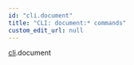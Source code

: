 ```yaml
---
id: "cli.document"
title: "CLI: document:* commands"
custom_edit_url: null
---
```


[cli](../modules/cli.md).document

